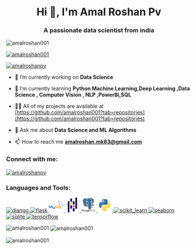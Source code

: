 <h1 align="center">Hi 👋, I'm Amal Roshan Pv</h1>
<h3 align="center">A passionate data scientist from india</h3>

<p align="left"> <img src="https://komarev.com/ghpvc/?username=amalroshan001&label=Profile%20views&color=0e75b6&style=flat" alt="amalroshan001" /> </p>

<p align="left"> <a href="https://github.com/ryo-ma/github-profile-trophy"><img src="https://github-profile-trophy.vercel.app/?username=amalroshan001" alt="amalroshan001" /></a> </p>

<p align="left"> <a href="https://twitter.com/amalroshanpv" target="blank"><img src="https://img.shields.io/twitter/follow/amalroshanpv?logo=twitter&style=for-the-badge" alt="amalroshanpv" /></a> </p>

- 🔭 I’m currently working on **Data Science**

- 🌱 I’m currently learning **Python Machine Learning,Deep Learning ,Data Science , Computer Vision , NLP ,PowerBi,SQL**

- 👨‍💻 All of my projects are available at [https://github.com/amalroshan001?tab=repositories](https://github.com/amalroshan001?tab=repositories)

- 💬 Ask me about **Data Science and ML Algorithms**

- 📫 How to reach me **amalroshan.mk83@gmail.com**

<h3 align="left">Connect with me:</h3>
<p align="left">
<a href="https://twitter.com/amalroshanpv" target="blank"><img align="center" src="https://raw.githubusercontent.com/rahuldkjain/github-profile-readme-generator/master/src/images/icons/Social/twitter.svg" alt="amalroshanpv" height="30" width="40" /></a>
</p>

<h3 align="left">Languages and Tools:</h3>
<p align="left"> <a href="https://www.djangoproject.com/" target="_blank" rel="noreferrer"> <img src="https://cdn.worldvectorlogo.com/logos/django.svg" alt="django" width="40" height="40"/> </a> <a href="https://flask.palletsprojects.com/" target="_blank" rel="noreferrer"> <img src="https://www.vectorlogo.zone/logos/pocoo_flask/pocoo_flask-icon.svg" alt="flask" width="40" height="40"/> </a> <a href="https://www.mysql.com/" target="_blank" rel="noreferrer"> <img src="https://raw.githubusercontent.com/devicons/devicon/master/icons/mysql/mysql-original-wordmark.svg" alt="mysql" width="40" height="40"/> </a> <a href="https://pandas.pydata.org/" target="_blank" rel="noreferrer"> <img src="https://raw.githubusercontent.com/devicons/devicon/2ae2a900d2f041da66e950e4d48052658d850630/icons/pandas/pandas-original.svg" alt="pandas" width="40" height="40"/> </a> <a href="https://www.postgresql.org" target="_blank" rel="noreferrer"> <img src="https://raw.githubusercontent.com/devicons/devicon/master/icons/postgresql/postgresql-original-wordmark.svg" alt="postgresql" width="40" height="40"/> </a> <a href="https://www.python.org" target="_blank" rel="noreferrer"> <img src="https://raw.githubusercontent.com/devicons/devicon/master/icons/python/python-original.svg" alt="python" width="40" height="40"/> </a> <a href="https://scikit-learn.org/" target="_blank" rel="noreferrer"> <img src="https://upload.wikimedia.org/wikipedia/commons/0/05/Scikit_learn_logo_small.svg" alt="scikit_learn" width="40" height="40"/> </a> <a href="https://seaborn.pydata.org/" target="_blank" rel="noreferrer"> <img src="https://seaborn.pydata.org/_images/logo-mark-lightbg.svg" alt="seaborn" width="40" height="40"/> </a> <a href="https://www.sqlite.org/" target="_blank" rel="noreferrer"> <img src="https://www.vectorlogo.zone/logos/sqlite/sqlite-icon.svg" alt="sqlite" width="40" height="40"/> </a> <a href="https://www.tensorflow.org" target="_blank" rel="noreferrer"> <img src="https://www.vectorlogo.zone/logos/tensorflow/tensorflow-icon.svg" alt="tensorflow" width="40" height="40"/> </a> </p>

<p><img align="left" src="https://github-readme-stats.vercel.app/api/top-langs?username=amalroshan001&show_icons=true&locale=en&layout=compact" alt="amalroshan001" /></p>

<p>&nbsp;<img align="center" src="https://github-readme-stats.vercel.app/api?username=amalroshan001&show_icons=true&locale=en" alt="amalroshan001" /></p>

<p><img align="center" src="https://github-readme-streak-stats.herokuapp.com/?user=amalroshan001&" alt="amalroshan001" /></p>

